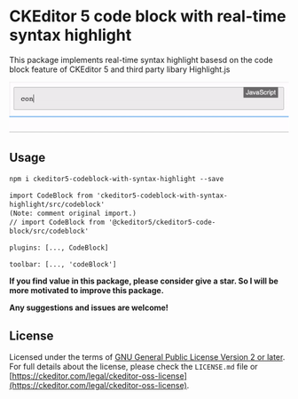 # CKEditor 5 code block with real-time syntax highlight

This package implements real-time syntax highlight basesd on the code block feature of CKEditor 5 and third party libary Highlight.js

![Effect](./assets/show.gif)

## Usage

```
npm i ckeditor5-codeblock-with-syntax-highlight --save
```

```
import CodeBlock from 'ckeditor5-codeblock-with-syntax-highlight/src/codeblock'
(Note: comment original import.)
// import CodeBlock from '@ckeditor5/ckeditor5-code-block/src/codeblock'
```

```
plugins: [..., CodeBlock]
```

```
toolbar: [..., 'codeBlock']
```

**If you find value in this package, please consider give a star.
So I will be more motivated to improve this package.**

**Any suggestions and issues are welcome!**

## License

Licensed under the terms of [GNU General Public License Version 2 or later](http://www.gnu.org/licenses/gpl.html). For full details about the license, please check the `LICENSE.md` file or [https://ckeditor.com/legal/ckeditor-oss-license](https://ckeditor.com/legal/ckeditor-oss-license).
